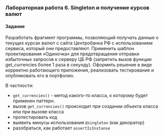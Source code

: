 ### Лабораторная работа 6. Singleton и получение курсов валют

#### Задание 
Разработать фрагмент программы, позволяющий получать данные 
о текущих курсах валют с сайта Центробанка РФ с использованием 
сервиса, который они предоставляют. 
Применить шаблон проектирования «Одиночка» для предотвращения 
отправки избыточных запросов к серверу ЦБ РФ 
(запретить вызов функции get_currencies более 1 раза в секунду). 
Оформить решение в виде корректно работающего приложения, 
реализовать тестирование и опубликовать его в портфолио.

В частности:

- `get_currencies()` - метод какого-то класса, к которому будет 
применен паттерн.
- вызов `get_currencies()` происходит при создании объекта класса или 
при вызове класса
- протестировать код
- выявить минусы использования `@singleton` (как декоратор)
- разобраться, как работает `assertIsInstanse`